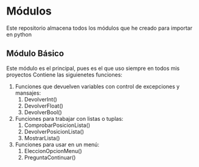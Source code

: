 # Módulos
Este repositorio almacena todos los módulos que he creado para importar en python
## Módulo Básico
Este módulo es el principal, pues es el que uso siempre en todos mis proyectos
Contiene las siguienetes funciones:
1. Funciones que devuelven variables con control de excepciones y mansajes:
   1. DevolverInt()
   2. DevolverFloat()
   3. DevolverBool()
2. Funciones para trabajar con listas o tuplas:
   1. ComprobarPosicionLista()
   2. DevolverPosicionLista()
   3. MostrarLista()
3. Funciones para usar en un menú:
   1. EleccionOpcionMenu()
   2. PreguntaContinuar()

